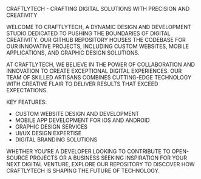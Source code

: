 CRAFTLYTECH - CRAFTING DIGITAL SOLUTIONS WITH PRECISION AND CREATIVITY

WELCOME TO CRAFTLYTECH, A DYNAMIC DESIGN AND DEVELOPMENT STUDIO DEDICATED TO PUSHING THE BOUNDARIES OF DIGITAL CREATIVITY. OUR GITHUB REPOSITORY HOUSES THE CODEBASE FOR OUR INNOVATIVE PROJECTS, INCLUDING CUSTOM WEBSITES, MOBILE APPLICATIONS, AND GRAPHIC DESIGN SOLUTIONS.

AT CRAFTLYTECH, WE BELIEVE IN THE POWER OF COLLABORATION AND INNOVATION TO CREATE EXCEPTIONAL DIGITAL EXPERIENCES. OUR TEAM OF SKILLED ARTISANS COMBINES CUTTING-EDGE TECHNOLOGY WITH CREATIVE FLAIR TO DELIVER RESULTS THAT EXCEED EXPECTATIONS.

KEY FEATURES:

- CUSTOM WEBSITE DESIGN AND DEVELOPMENT
- MOBILE APP DEVELOPMENT FOR IOS AND ANDROID
- GRAPHIC DESIGN SERVICES
- UI/UX DESIGN EXPERTISE
- DIGITAL BRANDING SOLUTIONS

WHETHER YOU'RE A DEVELOPER LOOKING TO CONTRIBUTE TO OPEN-SOURCE PROJECTS OR A BUSINESS SEEKING INSPIRATION FOR YOUR NEXT DIGITAL VENTURE, EXPLORE OUR REPOSITORY TO DISCOVER HOW CRAFTLYTECH IS SHAPING THE FUTURE OF TECHNOLOGY.